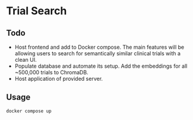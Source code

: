 # Trial Search

## Todo

- Host frontend and add to Docker compose. The main features will be allowing users to search for semantically similar clinical trials with a clean UI.
- Populate database and automate its setup. Add the embeddings for all ~500,000 trials to ChromaDB.
- Host application of provided server.

## Usage

```bash
docker compose up
```
